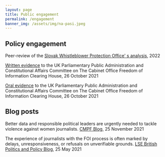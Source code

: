 ```yaml
---
layout: page
title: Public engagement
permalink: /engagement
banner_img: /assets/img/na-pasi.jpeg
---
```

## Policy engagement[](https://committees.parliament.uk/writtenevidence/39649/pdf/)

P﻿eer-review of the [Slovak Whistleblower Protection Office' s analysis](https://www.oznamovatelia.sk/wp-content/uploads/2023/01/funkcnost-vnutornych-systemov.pdf), 2022

[Written evidence](https://committees.parliament.uk/writtenevidence/39649/pdf/) to the UK Parliamentary Public Administration and Constitutional Affairs Committee on The Cabinet Office Freedom of Information Clearing House, 26 October 2021

[Oral evidence](https://parliamentlive.tv/event/index/046db903-c4c1-46cc-b8cf-b1f565ca9df1) to the UK Parliamentary Public Administration and Constitutional Affairs Committee on The Cabinet Office Freedom of Information Clearing House, 26 October 2021 

## Blog posts

Better data and responsible political leaders are urgently needed to tackle violence against women journalists. [CMPF Blog](https://cmpf.eui.eu/better-data-and-responsible-politicians-needed-to-tackle-violence-against-women-journalists/), 25 November 2021

The experience of journalists with the FOI process is often marked by delays, unresponsiveness, or refusals on unverifiable grounds. [LSE British Politics and Policy Blog](https://blogs.lse.ac.uk/politicsandpolicy/foia-journalists/), 25 May 2021